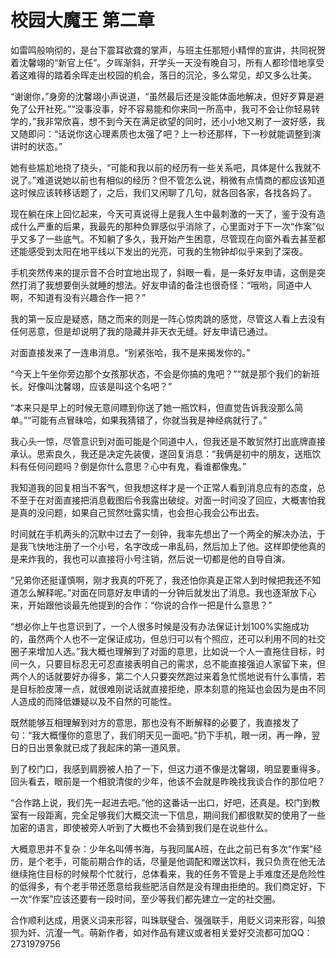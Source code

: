 # 校园大魔王  第二章

如雷鸣般响彻的，是台下震耳欲聋的掌声，与班主任那短小精悍的宣讲，共同祝贺着沈馨翊的“新官上任”。夕晖渐斜，开学头一天没有晚自习，所有人都珍惜地享受着这难得的踏着余晖走出校园的机会，落日的沉沦，多么常见，却又多么壮美。

“谢谢你，”身旁的沈馨翊小声说道，“虽然最后还是没能体面地解决，但好歹算是避免了公开社死。”“没事没事，好不容易能和你来同一所高中，我可不会让你轻易转学的，”我非常欣喜，想不到今天在满足欲望的同时，还小小地又刷了一波好感，我又随即问：“话说你这心理素质也太强了吧？上一秒还那样，下一秒就能调整到演讲时的状态。”

她有些尴尬地挠了挠头，“可能和我以前的经历有一些关系吧，具体是什么我就不说了。”难道说她以前也有相似的经历？但不管怎么说，稍微有点情商的都应该知道这时候应该转移话题了，之后，我们又闲聊了几句，就各回各家，各找各妈了。

现在躺在床上回忆起来，今天可真说得上是我人生中最刺激的一天了，鉴于没有造成什么严重的后果，我最先的那种负罪感似乎消除了，心里面对于下一次“作案”似乎又多了一些底气。不知躺了多久，我开始产生困意，尽管现在向窗外看去甚至都还能感受到太阳在地平线以下发出的光亮，可我的生物钟却似乎来到了深夜。

手机突然传来的提示音不合时宜地出现了，斜眼一看，是一条好友申请，这倒是突然打消了我想要倒头就睡的想法。好友申请的备注也很奇怪：“哦哟，同道中人啊，不知道有没有兴趣合作一把？”

我的第一反应是疑惑，随之而来的则是一阵心惊肉跳的感觉，尽管这人看上去没有任何恶意，但是却说明了我的隐藏并非天衣无缝。好友申请已通过。

对面直接发来了一连串消息。“别紧张哈，我不是来揭发你的。”

“今天上午坐你旁边那个女孩那状态，不会是你搞的鬼吧？”“就是那个我们的新班长。好像叫沈馨翊，应该是叫这个名吧？”

“本来只是早上的时候无意间瞟到你送了她一瓶饮料，但直觉告诉我没那么简单。”“可能有点冒昧哈，如果我猜错了，你就当我是神经病就行了。”

我心头一惊，尽管意识到对面可能是个同道中人，但我还是不敢贸然打出底牌直接承认。思索良久，我还是决定先装傻，遂回复消息：“我俩是初中的朋友，送瓶饮料有任何问题吗？倒是你什么意思？心中有鬼，看谁都像鬼。”

我知道我的回复相当不客气，但我想这样才是一个正常人看到消息应有的态度，总不至于在对面直接把消息截图后令我露出破绽。对面一时间没了回应，大概害怕我是真的没问题，如果自己贸然吐露实情，也会担心我会公布出去。

时间就在手机两头的沉默中过去了一刻钟，我率先想出了一个两全的解决办法，于是我飞快地注册了一个小号，名字改成一串乱码，然后加上了他。这样即使他真的是来炸我的，我也可以直接将小号注销，然后说一切都是他的自导自演。

“兄弟你还挺谨慎啊，刚才我真的吓死了，我还怕你真是正常人到时候把我还不知道怎么解释呢。”对面在同意好友申请的一分钟后就发出了消息。我也逐渐放下心来，开始跟他谈最先他提到的合作：“你说的合作一把是什么意思？”

“想必你上午也意识到了，一个人很多时候是没有办法保证计划100%实施成功的，虽然两个人也不一定保证成功，但总归可以有个照应，还可以利用不同的社交圈子来增加人选。”我大概也理解到了对面的意思，比如说一个人一直拖住目标，时间一久，只要目标忍无可忍直接表明自己的需求，总不能直接强迫人家留下来，但两个人的话就要好办得多，第二个人只要突然跑过来着急忙慌地说有什么事情，若是目标脸皮薄一点，就很难刚说话就直接拒绝，原本刻意的拖延也会因为是由不同人造成的而降低嫌疑以及不自然的可能性。

既然能够互相理解到对方的意思，那也没有不断解释的必要了，我直接发了句：“我大概懂你的意思了，我们明天见一面吧。”扔下手机，眼一闭，再一睁，翌日的日出景象就已成了我起床的第一道风景。

到了校门口，我感到肩膀被人拍了一下，但这力道不像是沈馨翊，明显要重得多。回头看去，眼前是一个相貌清俊的少年，他该不会就是昨晚找我谈合作的那位吧？

“合作路上说，我们先一起进去吧。”他的这番话一出口，好吧，还真是。校门到教室有一段距离，完全足够我们大概交流一下信息，期间我们都很默契的使用了一些加密的语言，即使被旁人听到了大概也不会猜到我们是在说些什么。

大概意思并不复杂：少年名叫傅书海，与我同属A班，在此之前已有多次“作案”经历，是个老手，可能前期合作的话，尽量是他调配和赠送饮料，我只负责在他无法继续拖住目标的时候帮个忙就行，总体看来，我的任务不管是上手难度还是危险性的低得多，有个老手带还愿意给我些肥活自然是没有理由拒绝的。我们商定好，下一次“作案”应该还要有一段时间，至少等我们都先建立一定的社交圈。

合作顺利达成，用褒义词来形容，叫珠联璧合、强强联手，用贬义词来形容，叫狼狈为奸、沆瀣一气。萌新作者，如对作品有建议或者相关爱好交流都可加QQ：2731979756


